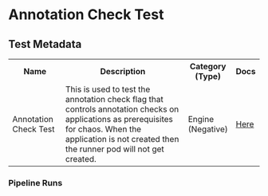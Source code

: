 # Annotation Check Test

## Test Metadata
<table>
    <tr>
        <th> Name </th>
        <th> Description </th>
        <th> Category <br>(Type) </th>
        <th> Docs </th>
    </tr>
    <tr>
        <td> Annotation Check Test </td>
        <td> This is used to test the annotation check flag that controls annotation checks on applications as prerequisites for chaos. When the application is not created then the runner pod will not get created. </td>
        <td> Engine <br> (Negative) </td>
        <td>  <a href="https://docs.litmuschaos.io/docs/next/chaosengine/#runtime-specification"> Here </a> </td>
    </tr>
 </table>

### Pipeline Runs
 
